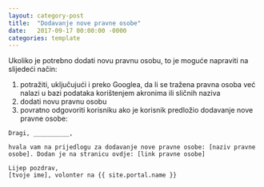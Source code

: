 ```yaml
---
layout: category-post
title:  "Dodavanje nove pravne osobe"
date:   2017-09-17 00:00:00 -0000
categories: template
---
```


Ukoliko je potrebno dodati novu pravnu osobu, to je moguće napraviti na slijedeći način:
1. potražiti, uključujući i preko Googlea, da li se tražena pravna osoba već nalazi u bazi podataka korištenjem akronima ili sličnih naziva
2. dodati novu pravnu osobu
3. povratno odgovoriti korisniku ako je korisnik predložio dodavanje nove pravne osobe:


```
Dragi, __________,

hvala vam na prijedlogu za dodavanje nove pravne osobe: [naziv pravne osobe]. Dodan je na stranicu ovdje: [link pravne osobe]

Lijep pozdrav,
[tvoje ime], volonter na {{ site.portal.name }}

```
